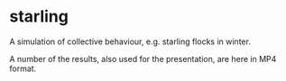 # starling
A simulation of collective behaviour, e.g. starling flocks in winter.

A number of the results, also used for the presentation, are here in MP4 format.
